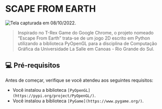 # SCAPE FROM EARTH

![Tela capturada em 08/10/2022.](https://i.imgur.com/hNQy2lQ.png)

> Inspirado no T-Rex Game do Google Chrome, o projeto nomeado “Escape From Earth” trata-se de um jogo 2D escrito em Python utilizando a biblioteca PyOpenGL para a disciplina de Computação Gráfica da Universidade La Salle em Canoas - Rio Grande do Sul.

## 💻 Pré-requisitos

Antes de começar, verifique se você atendeu aos seguintes requisitos:
* Você instalou a biblioteca `[PyOpenGL](https://pypi.org/project/PyOpenGL/)`.
* Você instalou a biblioteca `[PyGame](https://www.pygame.org/)`.
